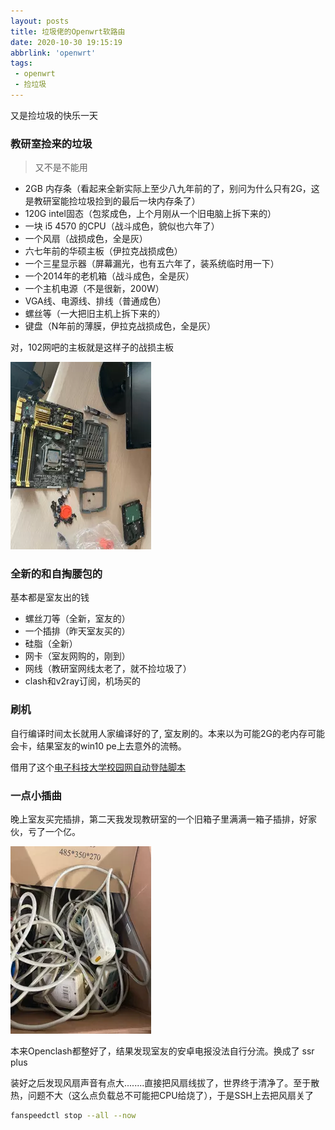```yaml
---
layout: posts
title: 垃圾佬的Openwrt软路由
date: 2020-10-30 19:15:19
abbrlink: 'openwrt'
tags:
 - openwrt
 - 捡垃圾
---
```

又是捡垃圾的快乐一天
<!-- more -->

### 教研室捡来的垃圾

> 又不是不能用

- 2GB 内存条（看起来全新实际上至少八九年前的了，别问为什么只有2G，这是教研室能捡垃圾捡到的最后一块内存条了）
- 120G intel固态（包浆成色，上个月刚从一个旧电脑上拆下来的）
- 一块 i5 4570 的CPU（战斗成色，貌似也六年了）
- 一个风扇（战损成色，全是灰）
- 六七年前的华硕主板（伊拉克战损成色）
- 一个三星显示器（屏幕漏光，也有五六年了，装系统临时用一下）
- 一个2014年的老机箱（战斗成色，全是灰）
- 一个主机电源（不是很新，200W）
- VGA线、电源线、排线（普通成色）
- 螺丝等（一大把旧主机上拆下来的）
- 键盘（N年前的薄膜，伊拉克战损成色，全是灰）

对，102网吧的主板就是这样子的战损主板

![对，只有这种主板了](openwrt/image-20201030191635951.webp)

### 全新的和自掏腰包的

基本都是室友出的钱

- 螺丝刀等（全新，室友的）
- 一个插排（昨天室友买的）
- 硅脂（全新）
- 网卡（室友网购的，刚到）
- 网线（教研室网线太老了，就不捡垃圾了）
- clash和v2ray订阅，机场买的

### 刷机

自行编译时间太长就用人家编译好的了, 室友刷的。本来以为可能2G的老内存可能会卡，结果室友的win10 pe上去意外的流畅。

借用了这个[电子科技大学校园网自动登陆脚本](https://github.com/LomotHo/UESTC-NetworkAutoConnect)

### 一点小插曲

晚上室友买完插排，第二天我发现教研室的一个旧箱子里满满一箱子插排，好家伙，亏了一个亿。

![这么多插排....](openwrt/image-20201030191838215.webp)

本来Openclash都整好了，结果发现室友的安卓电报没法自行分流。换成了 ssr plus

装好之后发现风扇声音有点大........直接把风扇线拔了，世界终于清净了。至于散热，问题不大（这么点负载总不可能把CPU给烧了），于是SSH上去把风扇关了

```bash
fanspeedctl stop --all --now
```
